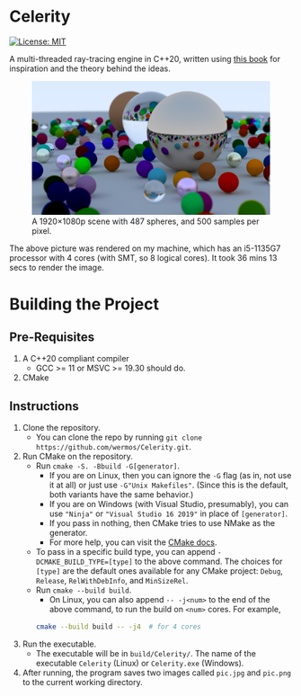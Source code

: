 Celerity 
====
[![License: MIT](https://img.shields.io/badge/License-MIT-yellow.svg)](https://opensource.org/licenses/MIT)

A multi-threaded ray-tracing engine in C++20, written using [this book](https://raytracing.github.io/books/RayTracingInOneWeekend.html) for inspiration and the theory behind the ideas.

<figure>
  <img src="./assets/images/pic.png" alt="The current rendered scene"/>
  <figcaption>A 1920×1080p scene with 487 spheres, and 500 samples per pixel.</figcaption>
</figure>

The above picture was rendered on my machine, which has an i5-1135G7 processor with 4 cores (with SMT, so 8 logical cores). It took 36 mins 13 secs to render the image.

# Building the Project

## Pre-Requisites

1. A C++20 compliant compiler
    * GCC >= 11 or MSVC >= 19.30 should do.
2. CMake

## Instructions
1. Clone the repository.
    * You can clone the repo by running `git clone https://github.com/wermos/Celerity.git`.
2. Run CMake on the repository.
    * Run `cmake -S. -Bbuild -G[generator]`.
        - If you are on Linux, then you can ignore the `-G` flag (as in, not use it at all) or just use `-G"Unix Makefiles"`. (Since this is the default, both variants have the same behavior.)
		- If you are on Windows (with Visual Studio, presumably), you can use `"Ninja"` or `"Visual Studio 16 2019"` in place of `[generator]`. 
		- If you pass in nothing, then CMake tries to use NMake as the generator.
		- For more help, you can visit the [CMake docs](https://cmake.org/cmake/help/latest/manual/cmake-generators.7.html).
	* To pass in a specific build type, you can append `-DCMAKE_BUILD_TYPE=[type]` to the above command. The choices for `[type]` are the default ones available for any CMake project: `Debug`, `Release`, `RelWithDebInfo`, and `MinSizeRel`.
    * Run `cmake --build build`.
        - On Linux, you can also append `-- -j<num>` to the end of the above command, to run the build on `<num>` cores. For example, 
	    ```bash
	    cmake --build build -- -j4	# for 4 cores
	    ```
3. Run the executable.
    * The executable will be in `build/Celerity/`. The name of the executable `Celerity` (Linux) or `Celerity.exe` (Windows).
4. After running, the program saves two images called `pic.jpg` and `pic.png` to the current working directory.
